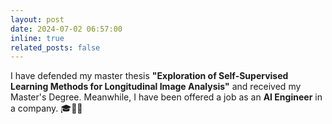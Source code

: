 ```yaml
---
layout: post
date: 2024-07-02 06:57:00
inline: true
related_posts: false
---
```


I have defended my master thesis **"Exploration of Self-Supervised Learning Methods for Longitudinal Image Analysis"** and received my Master's Degree. Meanwhile, I have been offered a job as an **AI Engineer** in a company. 🎓🎉🚀